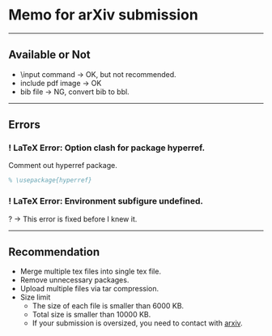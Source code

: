 # Memo for arXiv submission
---
## Available or Not
- \input command -> OK, but not recommended.
- include pdf image -> OK
- bib file -> NG, convert bib to bbl.

---
## Errors
### ! LaTeX Error: Option clash for package hyperref.
Comment out hyperref package.
```tex
% \usepackage{hyperref}
```

### ! LaTeX Error: Environment subfigure undefined.
? -> This error is fixed before I knew it.

---
## Recommendation
- Merge multiple tex files into single tex file.
- Remove unnecessary packages.
- Upload multiple files via tar compression.
- Size limit
	- The size of each file is smaller than 6000 KB.
	- Total size is smaller than 10000 KB.
	- If your submission is oversized, you need to contact with [arxiv](https://arxiv.org/help/sizes).
